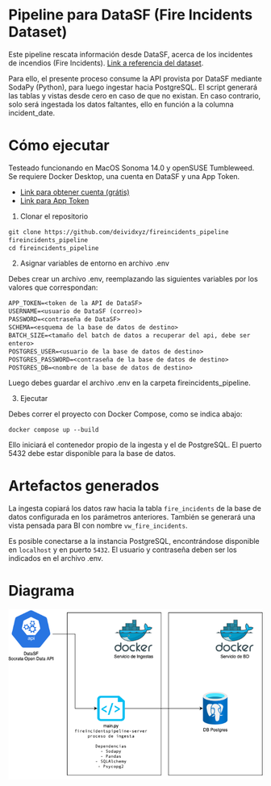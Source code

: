 # Pipeline para DataSF (Fire Incidents Dataset)

Este pipeline rescata información desde DataSF, acerca de los incidentes de incendios (Fire Incidents). [Link a referencia del dataset](https://data.sfgov.org/Public-Safety/Fire-Incidents/wr8u-xric).

Para ello, el presente proceso consume la API provista por DataSF mediante SodaPy (Python), para luego ingestar hacia PostgreSQL. El script generará las tablas y vistas desde cero en caso de que no existan. En caso contrario, solo será ingestada los datos faltantes, ello en función a la columna incident_date.

# Cómo ejecutar

Testeado funcionando en MacOS Sonoma 14.0 y openSUSE Tumbleweed. 
Se requiere Docker Desktop, una cuenta en DataSF y una App Token.

- [Link para obtener cuenta (grátis)](https://data.sfgov.org/signup)
- [Link para App Token](https://data.sfgov.org/profile/edit/developer_settings)

1. Clonar el repositorio

```
git clone https://github.com/deividxyz/fireincidents_pipeline fireincidents_pipeline
cd fireincidents_pipeline
```

2. Asignar variables de entorno en archivo .env

Debes crear un archivo .env, reemplazando las siguientes variables por los valores que correspondan:

```
APP_TOKEN=<token de la API de DataSF>
USERNAME=<usuario de DataSF (correo)>
PASSWORD=<contraseña de DataSF>
SCHEMA=<esquema de la base de datos de destino>
BATCH_SIZE=<tamaño del batch de datos a recuperar del api, debe ser entero>
POSTGRES_USER=<usuario de la base de datos de destino>
POSTGRES_PASSWORD=<contraseña de la base de datos de destino>
POSTGRES_DB=<nombre de la base de datos de destino>
```

Luego debes guardar el archivo .env en la carpeta fireincidents_pipeline.

3. Ejecutar

Debes correr el proyecto con Docker Compose, como se indica abajo:

```
docker compose up --build
```

Ello iniciará el contenedor propio de la ingesta y el de PostgreSQL. El puerto 5432 debe estar disponible para la base de datos.

# Artefactos generados

La ingesta copiará los datos raw hacia la tabla `fire_incidents` de la base de datos configurada en los parámetros anteriores.
También se generará una vista pensada para BI con nombre `vw_fire_incidents`.

Es posible conectarse a la instancia PostgreSQL, encontrándose disponible en `localhost` y en puerto `5432`. El usuario y contraseña deben ser los indicados en el archivo .env.

# Diagrama

![Diagrama de Solución](https://raw.githubusercontent.com/deividxyz/fireincidents_pipeline/main/Diagrama.png "Diagrama de Solución")
